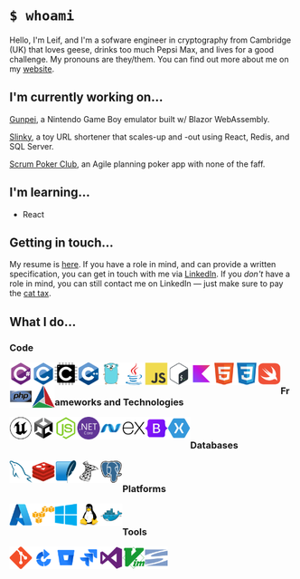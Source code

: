 # `$ whoami`

Hello, I'm Leif, and I'm a sofware engineer in cryptography from Cambridge (UK) that loves geese, drinks too much Pepsi Max, and lives for a good challenge. My pronouns are they/them. You can find out more about me on my [website](https://leif.uk/about).

## I'm currently working on...

[Gunpei](https://github.com/LeifWritesCode/Gunpei), a Nintendo Game Boy emulator built w/ Blazor WebAssembly.

[Slinky](https://github.com/LeifWritesCode/Slinky), a toy URL shortener that scales-up and -out using React, Redis, and SQL Server.

[Scrum Poker Club](https://github.com/lwgsystems/scrumpokerclub), an Agile planning poker app with none of the faff.

## I'm learning...

- React

## Getting in touch...

My resume is [here](https://leif.uk/cv/). If you have a role in mind, and can provide a written specification, you can get in touch with me via [LinkedIn](https://www.linkedin.com/in/championofgoats/). If you _don't_ have a role in mind, you can still contact me on LinkedIn — just make sure to pay the [cat tax](https://www.dictionary.com/e/pop-culture/cat-tax).

## What I do...

<p align="left">
    <h3>Code</h3>
    <img src="https://raw.githubusercontent.com/devicons/devicon/master/icons/csharp/csharp-original.svg" alt="C#" width="40" height="40" align="left" />
    <img src="https://raw.githubusercontent.com/devicons/devicon/master/icons/c/c-original.svg" alt="C" width="40" height="40" align="left" />
    <img src="https://raw.githubusercontent.com/devicons/devicon/master/icons/embeddedc/embeddedc-original.svg" alt="Embedded C" width="40" height="40" align="left" />
    <img src="https://raw.githubusercontent.com/devicons/devicon/master/icons/cplusplus/cplusplus-original.svg" alt="C++" width="40" height="40" align="left" />
    <img src="https://raw.githubusercontent.com/devicons/devicon/master/icons/go/go-original.svg" alt="Golang" width="40" height="40" align="left" />
    <img src="https://raw.githubusercontent.com/devicons/devicon/master/icons/java/java-original.svg" alt="Java" width="40" height="40" align="left" />
    <img src="https://raw.githubusercontent.com/devicons/devicon/master/icons/javascript/javascript-original.svg" alt="JavaScript" width="40" height="40" align="left" />
    <img src="https://raw.githubusercontent.com/devicons/devicon/master/icons/bash/bash-original.svg" alt="BASH" width="40" height="40" align="left" />
    <img src="https://raw.githubusercontent.com/devicons/devicon/master/icons/kotlin/kotlin-original.svg" alt="Kotlin" width="40" height="40" align="left" />
    <img src="https://raw.githubusercontent.com/devicons/devicon/master/icons/html5/html5-original.svg" alt="HTML5" width="40" height="40" align="left" />
    <img src="https://raw.githubusercontent.com/devicons/devicon/master/icons/css3/css3-original.svg" alt="CSS3" width="40" height="40" align="left" />
    <img src="https://raw.githubusercontent.com/devicons/devicon/master/icons/swift/swift-original.svg" alt="Swift" width="40" height="40" align="left" />
    <img src="https://raw.githubusercontent.com/devicons/devicon/master/icons/php/php-original.svg" alt="PHP" width="40" height="40" align="left" />
    <img src="https://raw.githubusercontent.com/devicons/devicon/master/icons/cmake/cmake-original.svg" alt="CMake" width="40" height="40" align="left" />
    <span><br /></span>
    <h3>Frameworks and Technologies</h3>
    <img src="https://raw.githubusercontent.com/devicons/devicon/master/icons/unrealengine/unrealengine-original.svg" alt="Unreal Engine" width="40" height="40" align="left" />
    <img src="https://raw.githubusercontent.com/devicons/devicon/master/icons/unity/unity-original.svg" alt="Unity" width="40" height="40" align="left" />
    <img src="https://raw.githubusercontent.com/devicons/devicon/master/icons/nodejs/nodejs-original.svg" alt="Nodejs" width="40" height="40" align="left" />
    <img src="https://raw.githubusercontent.com/devicons/devicon/master/icons/dotnetcore/dotnetcore-original.svg" alt=".NET Core" width="40" height="40" align="left" />
    <img src="https://raw.githubusercontent.com/devicons/devicon/master/icons/dot-net/dot-net-original.svg" alt=".NET" width="40" height="40" align="left" />
    <img src="https://raw.githubusercontent.com/devicons/devicon/master/icons/express/express-original.svg" alt="Express" width="40" height="40" align="left" />
    <img src="https://raw.githubusercontent.com/devicons/devicon/master/icons/bootstrap/bootstrap-original.svg" alt="Bootstrap" width="40" height="40" align="left" />
    <img src="https://raw.githubusercontent.com/devicons/devicon/master/icons/xamarin/xamarin-original.svg" alt="Xamarin" width="40" height="40" align="left" />
    <span><br /></span>
    <h3>Databases</h3>
    <img src="https://raw.githubusercontent.com/devicons/devicon/master/icons/mysql/mysql-original.svg" alt="Mysql" width="40" height="40" align="left" />
    <img src="https://raw.githubusercontent.com/devicons/devicon/master/icons/redis/redis-original.svg" alt="Redis" width="40" height="40" align="left" />
    <img src="https://raw.githubusercontent.com/devicons/devicon/master/icons/sqlite/sqlite-original.svg" alt="SQLite" width="40" height="40" align="left" />
    <img src="https://raw.githubusercontent.com/devicons/devicon/master/icons/microsoftsqlserver/microsoftsqlserver-plain.svg" alt="Microsoft SQL Server" width="40" height="40" align="left" />
    <img src="https://raw.githubusercontent.com/devicons/devicon/master/icons/postgresql/postgresql-original.svg" alt="PostgreSQL" width="40" height="40" align="left" />
    <span><br /></span>
    <h3>Platforms</h3>
    <img src="https://raw.githubusercontent.com/devicons/devicon/master/icons/azure/azure-original.svg" alt="Azure" width="40" height="40" align="left" />
    <img src="https://raw.githubusercontent.com/devicons/devicon/master/icons/amazonwebservices/amazonwebservices-original.svg" alt="AWS" width="40" height="40" align="left" />
    <img src="https://raw.githubusercontent.com/devicons/devicon/master/icons/windows8/windows8-original.svg" alt="Windows" width="40" height="40" align="left" />
    <img src="https://raw.githubusercontent.com/devicons/devicon/master/icons/linux/linux-original.svg" alt="Linux" width="40" height="40" align="left" />
    <img src="https://raw.githubusercontent.com/devicons/devicon/master/icons/docker/docker-original.svg" alt="Docker" width="40" height="40" align="left" />
    <span><br /></span>
    <h3>Tools</h3>
    <img src="https://raw.githubusercontent.com/devicons/devicon/master/icons/git/git-original.svg" alt="Git" width="40" height="40" align="left" />
    <img src="https://raw.githubusercontent.com/devicons/devicon/master/icons/bamboo/bamboo-original.svg" alt="Bamboo" width="40" height="40" align="left" />
    <img src="https://raw.githubusercontent.com/devicons/devicon/master/icons/bitbucket/bitbucket-original.svg" alt="Bitbucket" width="40" height="40" align="left" />
    <img src="https://raw.githubusercontent.com/devicons/devicon/master/icons/jira/jira-original.svg" alt="Jira" width="40" height="40" align="left" />
    <img src="https://raw.githubusercontent.com/devicons/devicon/master/icons/visualstudio/visualstudio-plain.svg" alt="Visual Studio" width="40" height="40" align="left" />
    <img src="https://raw.githubusercontent.com/devicons/devicon/master/icons/vim/vim-plain.svg" alt="Vim" width="40" height="40" align="left" />
    <img src="https://raw.githubusercontent.com/devicons/devicon/master/icons/subversion/subversion-original.svg" alt="Subversion" width="40" height="40" align="left" />
</p>
<br />
